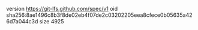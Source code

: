 version https://git-lfs.github.com/spec/v1
oid sha256:8ae1496c8b3f8de02eb4f07de2c03202205eea8cfece0b05635a426d7a044c3d
size 4925
